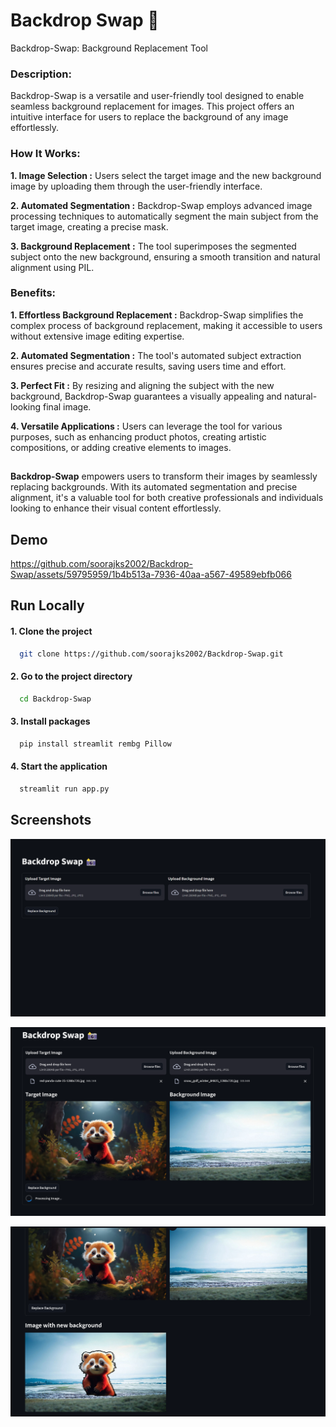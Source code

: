 
# Backdrop Swap 📸

Backdrop-Swap: Background Replacement Tool

### Description:
Backdrop-Swap is a versatile and user-friendly tool designed to enable seamless background replacement for images. This project offers an intuitive interface for users to replace the background of any image effortlessly. 

### How It Works:

**1. Image Selection :** Users select the target image and the new background image by uploading them through the user-friendly interface.

**2. Automated Segmentation :** Backdrop-Swap employs advanced image processing techniques to automatically segment the main subject from the target image, creating a precise mask.

**3. Background Replacement :** The tool superimposes the segmented subject onto the new background, ensuring a smooth transition and natural alignment using PIL.

### Benefits:

**1. Effortless Background Replacement :** Backdrop-Swap simplifies the complex process of background replacement, making it accessible to users without extensive image editing expertise.

**2. Automated Segmentation :** The tool's automated subject extraction ensures precise and accurate results, saving users time and effort.

**3. Perfect Fit :** By resizing and aligning the subject with the new background, Backdrop-Swap guarantees a visually appealing and natural-looking final image.

**4. Versatile Applications :** Users can leverage the tool for various purposes, such as enhancing product photos, creating artistic compositions, or adding creative elements to images.

##
**Backdrop-Swap** empowers users to transform their images by seamlessly replacing backgrounds. With its automated segmentation and precise alignment, it's a valuable tool for both creative professionals and individuals looking to enhance their visual content effortlessly.


## Demo

https://github.com/soorajks2002/Backdrop-Swap/assets/59795959/1b4b513a-7936-40aa-a567-49589ebfb066




## Run Locally

#### 1. Clone the project

```bash
  git clone https://github.com/soorajks2002/Backdrop-Swap.git
```

#### 2. Go to the project directory

```bash
  cd Backdrop-Swap
```

#### 3. Install packages

```bash
  pip install streamlit rembg Pillow
```

#### 4. Start the application
```bash
  streamlit run app.py
```


## Screenshots

![App Screenshot](https://github.com/soorajks2002/Backdrop-Swap/blob/main/Screenshots/Screenshot%201.png?raw=true)

![App Screenshot](https://github.com/soorajks2002/Backdrop-Swap/blob/main/Screenshots/Screenshot%202.png?raw=true)

![App Screenshot](https://github.com/soorajks2002/Backdrop-Swap/blob/main/Screenshots/Screenshot%203.png?raw=true)
